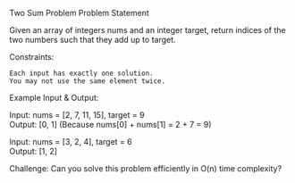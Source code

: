Two Sum Problem
Problem Statement

Given an array of integers nums and an integer target, return indices of the two numbers such that they add up to target.

Constraints:

    Each input has exactly one solution.
    You may not use the same element twice.

Example Input & Output:

Input: nums = [2, 7, 11, 15], target = 9  
Output: [0, 1]  (Because nums[0] + nums[1] = 2 + 7 = 9)

Input: nums = [3, 2, 4], target = 6  
Output: [1, 2]  

Challenge: Can you solve this problem efficiently in O(n) time complexity? 